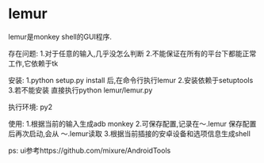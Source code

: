 # lemur

lemur是monkey shell的GUI程序.

存在问题:
1.对于任意的输入,几乎没怎么判断
2.不能保证在所有的平台下都能正常工作,它依赖于tk

安装:
1.python setup.py install 后,在命令行执行lemur
2.安装依赖于setuptools
3.若不能安装
   直接执行python lemur/lemur.py

执行环境:
py2

使用:
1.根据当前的输入生成adb monkey
2.可保存配置,记录在～.lemur
  保存配置后再次启动,会从 ～.lemur读取
3.根据当前插接的安卓设备和选项信息生成shell

ps:
 ui参考https://github.com/mixure/AndroidTools
